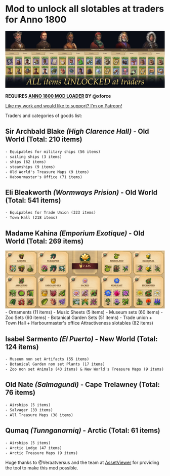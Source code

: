 # Mod to unlock all slotables at traders for Anno 1800
![anno_1800_all_slotables_unlocked_at_traders](https://raw.githubusercontent.com/iksaandry/anno_1800_all_slotables_unlocked_at_traders/master/assets/allslotablesunlockedattraders_cover.webp)

**REQUIRES [ANNO 1800 MOD LOADER](https://github.com/xforce/anno1800-mod-loader/releases) BY @xforce**

[Like my work and would like to support? I'm on Patreon!](https://www.patreon.com/iksaandry)

Traders and categories of goods list:

## Sir Archbald Blake ***(High Clarence Hall)*** - Old World (Total: 210 items)
	- Equipables for military ships (56 items)
	- sailing ships (3 items) 
	- ships (62 items) 
	- steamships (9 items)
	- Old World's Treasure Maps (9 items) 
	- Habourmaster's Office (71 items)

## Eli Bleakworth ***(Wormways Prision)*** - Old World (Total: 541 items)
	- Equipables for Trade Union (323 items) 
	- Town Hall (218 items)
  
## Madame Kahina ***(Emporium Exotique)*** - Old World (Total: 269 items)
![Botanical_Garden_Complete](https://raw.githubusercontent.com/iksaandry/anno_1800_all_slotables_unlocked_at_traders/master/assets/botanical_garden.PNG)
	- Ornaments (11 items) 
	- Music Sheets (5 items)
	- Museum sets (60 items) 
	- Zoo Sets (60 items) 
	- Botanical Garden Sets (51 items)
	- Trade union + Town Hall + Harbourmaster's office Attractiveness slotables (82 items)

## Isabel Sarmento ***(El Puerto)*** - New World (Total: 124 items)
	- Museum non set Artifacts (55 items)
	- Botanical Garden non set Plants (17 items) 
	- Zoo non set Animals (43 items) & New World's Treasure Maps (9 items)

## Old Nate ***(Salmagundi)*** - Cape Trelawney (Total: 76 items)
	- Airships (5 items)
	- Salvager (33 items) 
	- All Treasure Maps (38 items)

## Qumaq ***(Tunnganarniq)*** - Arctic (Total: 61 items)
	- Airships (5 items)
	- Arctic Lodge (47 items)
	- Arctic Treasure Maps (9 items)

Huge thanks to @Veraatversus and the team at [AssetViewer](https://github.com/Miraak7000/AssetViewer) for providing the tool to make this mod possible.
